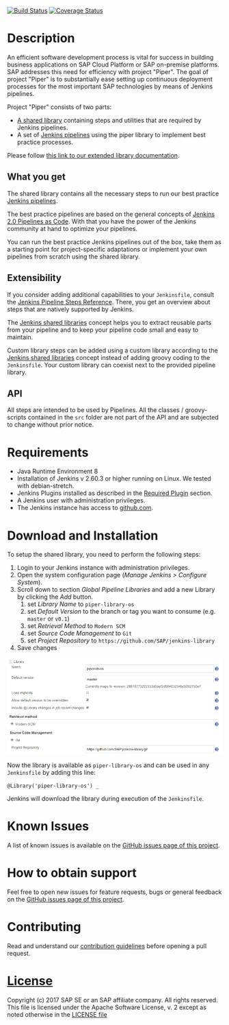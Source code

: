 [![Build Status](https://travis-ci.org/SAP/jenkins-library.svg?branch=master)](https://travis-ci.org/SAP/jenkins-library)
[![Coverage Status](https://coveralls.io/repos/github/SAP/jenkins-library/badge.svg?branch=master)](https://coveralls.io/github/SAP/jenkins-library?branch=master)

# Description

An efficient software development process is vital for success in building
business applications on SAP Cloud Platform or SAP on-premise platforms. SAP
addresses this need for efficiency with project "Piper". The goal of project
"Piper" is to substantially ease setting up continuous deployment processes for
the most important SAP technologies by means of Jenkins pipelines.

Project "Piper" consists of two parts:

 * [A shared library][piper-library] containing steps and utilities that are
   required by Jenkins pipelines.
 * A set of [Jenkins pipelines][piper-pipelines] using the piper library to
   implement best practice processes.

Please follow [this link to our extended library documentation][piper-library-pages].

## What you get

The shared library contains all the necessary steps to run our best practice
[Jenkins pipelines][piper-pipelines].

The best practice pipelines are based on the general concepts of [Jenkins 2.0
Pipelines as Code][jenkins-doc-pipelines].  With that you have the power of the
Jenkins community at hand to optimize your pipelines.

You can run the best practice Jenkins pipelines out of the box, take them as a
starting point for project-specific adaptations or implement your own pipelines
from scratch using the shared library.

## Extensibility

If you consider adding additional capabilities to your `Jenkinsfile`, consult
the [Jenkins Pipeline Steps Reference][jenkins-doc-steps]. There, you get an
overview about steps that are natively supported by Jenkins.

The [Jenkins shared libraries][jenkins-doc-libraries] concept helps you to
extract reusable parts from your pipeline and to keep your pipeline code small
and easy to maintain.

Custom library steps can be added using a custom library according to the
[Jenkins shared libraries][jenkins-doc-libraries] concept instead of adding
groovy coding to the `Jenkinsfile`. Your custom library can coexist next to the
provided pipeline library.

## API

All steps are intended to be used by Pipelines. All the classes / groovy-scripts
contained in the `src` folder are not part of the API and are subjected to change
without prior notice.

# Requirements

 * Java Runtime Environment 8
 * Installation of Jenkins v 2.60.3 or higher running on Linux. We tested with
   debian-stretch.
 * Jenkins Plugins installed as described in the [Required
   Plugin][piper-library-pages-plugins] section.
 * A Jenkins user with administration privileges.
 * The Jenkins instance has access to [github.com][github].

# Download and Installation

To setup the shared library, you need to perform the following steps:

1. Login to your Jenkins instance with administration privileges.
1. Open the system configuration page (*Manage Jenkins > Configure System*).
1. Scroll down to section *Global Pipeline Libraries* and add a new Library by
   clicking the *Add* button.
    1. set *Library Name* to `piper-library-os`
    1. set *Default Version* to the branch or tag you want to consume (e.g.
       `master` or `v0.1`)
    1. set *Retrieval Method* to `Modern SCM`
    1. set *Source Code Management* to `Git`
    1. set *Project Repository* to `https://github.com/SAP/jenkins-library`
1. Save changes

![Library Setup](./documentation/docs/images/setupInJenkins.png)

Now the library is available as `piper-library-os` and can be used in any
`Jenkinsfile` by adding this line:

```
@Library('piper-library-os') _
```

Jenkins will download the library during execution of the `Jenkinsfile`.

# Known Issues

A list of known issues is available on the [GitHub issues page of this
project][piper-library-issues].

# How to obtain support

Feel free to open new issues for feature requests, bugs or general feedback on
the [GitHub issues page of this project][piper-library-issues].

# Contributing

Read and understand our [contribution guidelines][piper-library-contribution]
before opening a pull request.

# [License][piper-library-license]

Copyright (c) 2017 SAP SE or an SAP affiliate company. All rights reserved.
This file is licensed under the Apache Software License, v. 2 except as noted
otherwise in the [LICENSE file][piper-library-license]

[github]: https://github.com
[piper-library]: https://github.com/SAP/jenkins-library
[piper-pipelines]: https://github.com/SAP/jenkins-pipelines
[piper-library-pages]: https://sap.github.io/jenkins-library
[piper-library-pages-plugins]: https://sap.github.io/jenkins-library/jenkins/requiredPlugins
[piper-library-issues]: https://github.com/SAP/jenkins-library/issues
[piper-library-license]: ./LICENSE
[piper-library-contribution]: .github/CONTRIBUTING.md
[jenkins-doc-pipelines]: https://jenkins.io/solutions/pipeline
[jenkins-doc-libraries]: https://jenkins.io/doc/book/pipeline/shared-libraries
[jenkins-doc-steps]: https://jenkins.io/doc/pipeline/steps
[jenkins-plugin-sharedlibs]: https://wiki.jenkins-ci.org/display/JENKINS/Pipeline+Shared+Groovy+Libraries+Plugin
